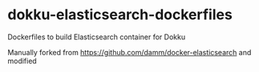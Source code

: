 dokku-elasticsearch-dockerfiles
===============================

Dockerfiles to build Elasticsearch container for Dokku

Manually forked from https://github.com/damm/docker-elasticsearch and modified
